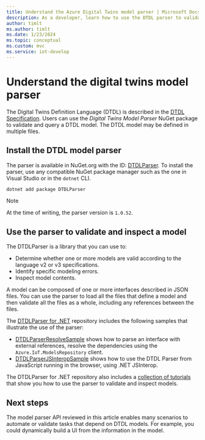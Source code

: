 ```yaml
---
title: Understand the Azure Digital Twins model parser | Microsoft Docs
description: As a developer, learn how to use the DTDL parser to validate models.
author: timlt
ms.author: timlt
ms.date: 1/23/2024
ms.topic: conceptual
ms.custom: mvc
ms.service: iot-develop
---
```


# Understand the digital twins model parser

The Digital Twins Definition Language (DTDL) is described in the [DTDL Specification](https://github.com/Azure/opendigitaltwins-dtdl/blob/master/README.md). Users can use the _Digital Twins Model Parser_ NuGet package to validate and query a DTDL model. The DTDL model may be defined in multiple files.

## Install the DTDL model parser

The parser is available in NuGet.org with the ID: [DTDLParser](https://www.nuget.org/packages/DTDLParser). To install the parser, use any compatible NuGet package manager such as the one in Visual Studio or in the `dotnet` CLI.

```bash
dotnet add package DTDLParser
```

> [!NOTE]
> At the time of writing, the parser version is `1.0.52`.

## Use the parser to validate and inspect a model

The DTDLParser is a library that you can use to:

- Determine whether one or more models are valid according to the language v2 or v3 specifications.
- Identify specific modeling errors.
- Inspect model contents.

A model can be composed of one or more interfaces described in JSON files. You can use the parser to load all the files that define a model and then validate all the files as a whole, including any references between the files.

The [DTDLParser for .NET](https://github.com/digitaltwinconsortium/DTDLParser) repository includes the following samples that illustrate the use of the parser:

- [DTDLParserResolveSample](https://github.com/digitaltwinconsortium/DTDLParser/blob/main/samples/DTDLParserResolveSample) shows how to parse an interface with external references, resolve the dependencies using the `Azure.IoT.ModelsRepository` client.
- [DTDLParserJSInteropSample](https://github.com/digitaltwinconsortium/DTDLParser/blob/main/samples/DTDLParserJSInteropSample) shows how to use the DTDL Parser from JavaScript running in the browser, using .NET JSInterop.

The DTDLParser for .NET repository also includes a [collection of tutorials](https://github.com/digitaltwinconsortium/DTDLParser/blob/main/tutorials/README.md) that show you how to use the parser to validate and inspect models.

## Next steps

The model parser API reviewed in this article enables many scenarios to automate or validate tasks that depend on DTDL models. For example, you could dynamically build a UI from the information in the model.
